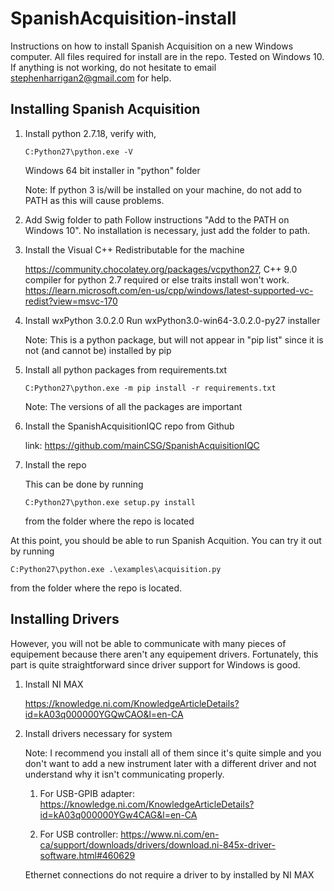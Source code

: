 # SpanishAcquisition-install

Instructions on how to install Spanish Acquisition on a new Windows computer. All files required for install are in the repo. Tested on Windows 10. If anything is not working, do not hesitate to email stephenharrigan2@gmail.com for help.

## Installing Spanish Acquisition

1.  Install python 2.7.18, verify with,
    ```
    C:Python27\python.exe -V
    ```
    Windows 64 bit installer in "python" folder

    Note: If python 3 is/will be installed on your machine, do not add to PATH as this will cause problems.

2.  Add Swig folder to path
    Follow instructions "Add to the PATH on Windows 10". No installation is necessary, just add the folder to path.

2. Install the Visual C++ Redistributable for the machine

    https://community.chocolatey.org/packages/vcpython27, C++ 9.0 compiler for python 2.7 required or else traits install won't work.
    https://learn.microsoft.com/en-us/cpp/windows/latest-supported-vc-redist?view=msvc-170

3.  Install wxPython 3.0.2.0
    Run wxPython3.0-win64-3.0.2.0-py27 installer

    Note: This is a python package, but will not appear in "pip list" since it is not (and cannot be) installed by pip

4.  Install all python packages from requirements.txt
    ```
    C:Python27\python.exe -m pip install -r requirements.txt
    ```
    Note: The versions of all the packages are important

5. Install the SpanishAcquisitionIQC repo from Github

    link: https://github.com/mainCSG/SpanishAcquisitionIQC

6. Install the repo

    This can be done by running 
    ```
    C:Python27\python.exe setup.py install
    ```
    from the folder where the repo is located


At this point, you should be able to run Spanish Acquition. You can try it out by running
```
C:Python27\python.exe .\examples\acquisition.py
```
from the folder where the repo is located. 

## Installing Drivers

However, you will not be able to communicate with many pieces of equipement because there aren't any equipement drivers. Fortunately, this part is quite straightforward since driver support for Windows is good.

1. Install NI MAX

    https://knowledge.ni.com/KnowledgeArticleDetails?id=kA03q000000YGQwCAO&l=en-CA

2. Install drivers necessary for system

    Note: I recommend you install all of them since it's quite simple and you don't want to add a new instrument later with a different driver and not understand why it isn't communicating properly.

    1. For USB-GPIB adapter: https://knowledge.ni.com/KnowledgeArticleDetails?id=kA03q000000YGw4CAG&l=en-CA
    
    2. For USB controller: https://www.ni.com/en-ca/support/downloads/drivers/download.ni-845x-driver-software.html#460629

    Ethernet connections do not require a driver to by installed by NI MAX
